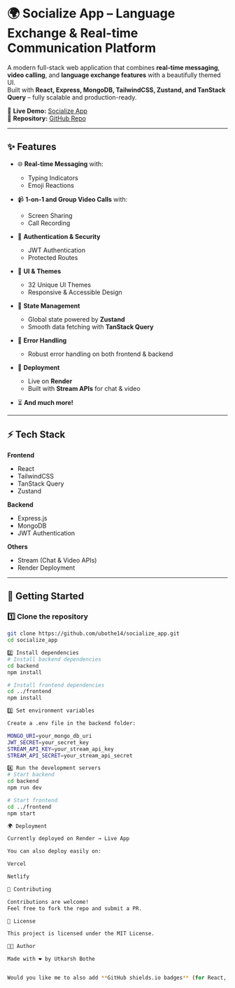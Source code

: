 # 🌍 Socialize App – Language Exchange & Real-time Communication Platform  

A modern full-stack web application that combines **real-time messaging**, **video calling**, and **language exchange features** with a beautifully themed UI.  
Built with **React, Express, MongoDB, TailwindCSS, Zustand, and TanStack Query** – fully scalable and production-ready.  

🔗 **Live Demo:** [Socialize App](https://socialize-app-dzyh.onrender.com/)  
📂 **Repository:** [GitHub Repo](https://github.com/ubothe14/socialize_app)  

---

## ✨ Features  

- 🌐 **Real-time Messaging** with:  
  - Typing Indicators  
  - Emoji Reactions  

- 📹 **1-on-1 and Group Video Calls** with:  
  - Screen Sharing  
  - Call Recording  

- 🔐 **Authentication & Security**  
  - JWT Authentication  
  - Protected Routes  

- 🎨 **UI & Themes**  
  - 32 Unique UI Themes  
  - Responsive & Accessible Design  

- 🧠 **State Management**  
  - Global state powered by **Zustand**  
  - Smooth data fetching with **TanStack Query**  

- 🚨 **Error Handling**  
  - Robust error handling on both frontend & backend  

- 🚀 **Deployment**  
  - Live on **Render**  
  - Built with **Stream APIs** for chat & video  

- ⏳ **And much more!**  

---

## ⚡ Tech Stack  

**Frontend**  
- React  
- TailwindCSS  
- TanStack Query  
- Zustand  

**Backend**  
- Express.js  
- MongoDB  
- JWT Authentication  

**Others**  
- Stream (Chat & Video APIs)  
- Render Deployment  

---

## 🚀 Getting Started  

### 1️⃣ Clone the repository  
```bash
git clone https://github.com/ubothe14/socialize_app.git
cd socialize_app

2️⃣ Install dependencies
# Install backend dependencies
cd backend
npm install

# Install frontend dependencies
cd ../frontend
npm install

3️⃣ Set environment variables

Create a .env file in the backend folder:

MONGO_URI=your_mongo_db_uri
JWT_SECRET=your_secret_key
STREAM_API_KEY=your_stream_api_key
STREAM_API_SECRET=your_stream_api_secret

4️⃣ Run the development servers
# Start backend
cd backend
npm run dev

# Start frontend
cd ../frontend
npm start

🌍 Deployment

Currently deployed on Render → Live App

You can also deploy easily on:

Vercel

Netlify

🤝 Contributing

Contributions are welcome!
Feel free to fork the repo and submit a PR.

📜 License

This project is licensed under the MIT License.

👨‍💻 Author

Made with ❤️ by Utkarsh Bothe


Would you like me to also add **GitHub shields.io badges** (for React, Express, MongoDB, Tailwind, Render deployment) at the top for a more professional touch?

